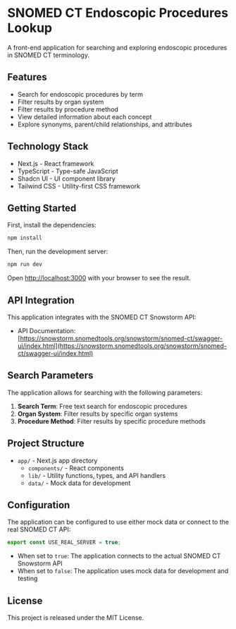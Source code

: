 # SNOMED CT Endoscopic Procedures Lookup

A front-end application for searching and exploring endoscopic procedures in SNOMED CT terminology.

## Features

- Search for endoscopic procedures by term
- Filter results by organ system
- Filter results by procedure method
- View detailed information about each concept
- Explore synonyms, parent/child relationships, and attributes

## Technology Stack

- Next.js - React framework
- TypeScript - Type-safe JavaScript
- Shadcn UI - UI component library
- Tailwind CSS - Utility-first CSS framework

## Getting Started

First, install the dependencies:

```bash
npm install
```

Then, run the development server:

```bash
npm run dev
```

Open [http://localhost:3000](http://localhost:3000) with your browser to see the result.

## API Integration

This application integrates with the SNOMED CT Snowstorm API:

- API Documentation: [https://snowstorm.snomedtools.org/snowstorm/snomed-ct/swagger-ui/index.html](https://snowstorm.snomedtools.org/snowstorm/snomed-ct/swagger-ui/index.html)

## Search Parameters

The application allows for searching with the following parameters:

1. **Search Term**: Free text search for endoscopic procedures
2. **Organ System**: Filter results by specific organ systems
3. **Procedure Method**: Filter results by specific procedure methods

## Project Structure

- `app/` - Next.js app directory
  - `components/` - React components
  - `lib/` - Utility functions, types, and API handlers
  - `data/` - Mock data for development
  
## Configuration

The application can be configured to use either mock data or connect to the real SNOMED CT API:

```typescript
export const USE_REAL_SERVER = true;
```

- When set to `true`: The application connects to the actual SNOMED CT Snowstorm API
- When set to `false`: The application uses mock data for development and testing

## License

This project is released under the MIT License.
